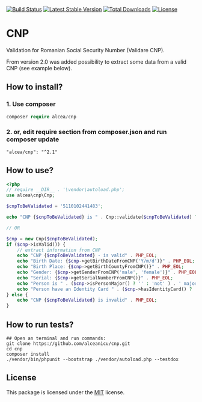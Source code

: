 [![Build Status](https://travis-ci.org/alceanicu/cnp.svg?branch=master)](https://travis-ci.org/alceanicu/cnp) [![Latest Stable Version](https://poser.pugx.org/alcea/cnp/v/stable.svg)](https://packagist.org/packages/alcea/cnp) [![Total Downloads](https://poser.pugx.org/alcea/cnp/downloads.svg)](https://packagist.org/packages/alcea/cnp) [![License](https://poser.pugx.org/alcea/cnp/license.svg)](https://packagist.org/packages/alcea/cnp)

# CNP
Validation for Romanian Social Security Number (Validare CNP).

From version 2.0 was added possibility to extract some data from a valid CNP (see example below).

## How to install?

### 1. Use composer
```php
composer require alcea/cnp
```

### 2. or, edit require section from composer.json and run composer update
```
"alcea/cnp": "^2.1"
```

## How to use?

```php
<?php
// require __DIR__ . '\vendor\autoload.php';
use alcea\cnp\Cnp;

$cnpToBeValidated = '5110102441483';

echo "CNP {$cnpToBeValidated} is " . Cnp::validate($cnpToBeValidated) ? 'valid' : 'invalid';

// OR 

$cnp = new Cnp($cnpToBeValidated);
if ($cnp->isValid()) {
    // extract information from CNP
    echo "CNP {$cnpToBeValidated} - is valid" . PHP_EOL;
    echo "Birth Date: {$cnp->getBirthDateFromCNP('Y/m/d')}" . PHP_EOL;
    echo "Birth Place: {$cnp->getBirthCountyFromCNP()}" . PHP_EOL;
    echo "Gender: {$cnp->getGenderFromCNP('male', 'female')}" . PHP_EOL;
    echo "Serial: {$cnp->getSerialNumberFromCNP()}" . PHP_EOL; 
    echo "Person is " . ($cnp->isPersonMajor() ? '' : 'not' ) . ' major' . PHP_EOL;
    echo "Person have an Identity Card " . ($cnp->hasIdentityCard() ? 'YES' : 'NO' );
} else {
    echo "CNP {$cnpToBeValidated} is invalid" . PHP_EOL;
}
```

## How to run tests?
```
## Open an terminal and run commands:
git clone https://github.com/alceanicu/cnp.git
cd cnp
composer install
./vendor/bin/phpunit --bootstrap ./vendor/autoload.php --testdox
```

## License

This package is licensed under the [MIT](http://opensource.org/licenses/MIT) license.
